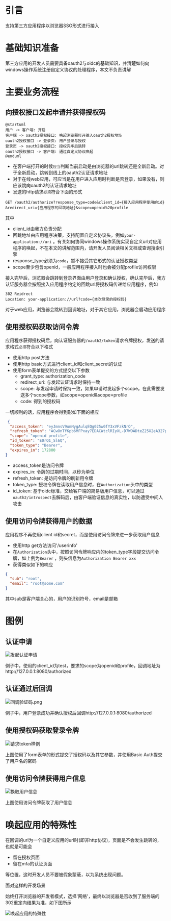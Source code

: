 # 引言

支持第三方应用程序以浏览器SSO形式进行接入

# 基础知识准备

第三方应用的开发人员需要具备oauth2与oidc的基础知识，并清楚如何向windows操作系统注册自定义协议的处理程序，本文不负责讲解

# 主要业务流程

## 向授权接口发起申请并获得授权码

```plantuml
@startuml
用户 -> 客户端: 开启
客户端 -> oauth2授权接口: 唤起浏览器打开输入oauth2授权地址
oauth2授权接口 -> 登录页: 用户登录与授权
登录页 -> oauth2授权接口: 授权完毕后跳转
oauth2授权接口 -> 客户端: 通过自定义协议唤起
@enduml
```

* 在客户端打开的时候`应当`判断当前启动是由浏览器的url跳转还是全新启动。对于全新启动，跳转到线上的oauth2认证请求地址
* 对于在线web应用，可应当是在用户进入应用时判断是否登录，如果没有，则应该跳向oauth2的认证请求地址
* 发送的http请求`必须`符合下面的形式

```http request
GET /oauth2/authorize?response_type=code&client_id={接入应用程序使用的id}
&redirect_uri={应用程序的回跳地址}&scope=openid%20profile
```

其中

* client_id由我方负责分配
* 回跳地址由应用程序决策，支持配置自定义协议头，例如`your-application://uri`
  。有关如何协同windows操作系统实现自定义url对应用程序的唤起，不在本文的讲解范围内，请开发人员阅读相关文档或查询搜索引擎
* response_type必须为`code`，暂不接受其它形式的认证授权类型
* scope至少包含openid，一般应用程序接入时也会被分配profile访问权限

接入完毕后，浏览器会跳转到登录界面由用户登录和确认授权，确认完毕后，我方认证服务器会按照接入应用程序约定的回跳url将授权码传递给应用程序，例如

```http request
302 Reidrect
Location: your-application://url?code={本次登录的授权码}
```

对于web应用，浏览器会跳转到回调地址，对于其它应用，浏览器会启动应用程序

## 使用授权码获取访问令牌

应用程序获得授权码后，向认证服务器的`/oauth2/token`请求令牌授权，发送的请求格式`必须`符合以下格式

* 使用http post方法
* 使用http basic方式进行client_id和client_secret的认证
* 使用form表单提交的方式提交以下参数
    * grant_type: authorization_code
    * redirect_uri: 与发起认证请求时保持一致
    * scope: 与发起申请时保持一致，如果申请时发起多个scope，在此需要发送多个scope参数，如scope=openid&scope=profile
    * code: 得到的授权码

一切顺利的话，应用程序会得到形如下面的相应

```json
 {
  "access_token": "eyJmnsV9umNygAulqEQg025w0fY3xVFzkNrQ",
  "refresh_token": "ACwOnTfKpb6MFPxay7EDACWtclRIyXL-D7WOADteZ25X2eA327pYnUQ",
  "scope": "openid profile",
  "id_token": "E0rQ1_Sl6Q",
  "token_type": "Bearer",
  "expires_in": 172800
}
```

* access_token是访问令牌
* expires_in: 令牌的过期时间，以秒为单位
* refresh_token: 是访问令牌的刷新用令牌
* token_type: 授权令牌在读取用户信息时，在`Authorization`头中的类型
* id_token: 基于oidc标准，交给客户端的简易版用户信息，可以通过`oauth2/introspect`去解码后，由客户端验证信息的真实性，以防遭受中间人攻击

## 使用访问令牌获得用户的数据

应用程序不再使用client id和secret，而是使用访问令牌来进一步获取用户信息

* 使用http get方法访问'/userinfo'
* 在`Authorization`头中，按照访问令牌响应内的token_type字段提交访问令牌，如上例为`Bearer`
  ，则头信息为`Authorization Bearer xxx`
* 获得类似如下的响应

```json
{
  "sub": "root",
  "email": "root@some.com"
}
```

其中sub是客户端关心的，用户的识别符号，email是邮箱

# 图例

## 认证申请

![发起认证申请](../media/发起认证申请.png)

例子中，使用的client_id为test，要求的scope为openid和profile，回调地址为http://127.0.0.1:8080/authorized

## 认证通过后回调

![回调验证码.png](../media/回调验证码.png)

例子中，用户登录成功并确认授权后回调http://127.0.0.1:8080/authorized

## 使用授权码获取登录令牌

![请求token样例](../media/请求token样例.png)

上图使用了form表单的形式提交了授权码以及其它参数，并使用Basic Auth提交了用户名的密码

## 使用访问令牌获得用户信息

![换取用户信息](../media/换取用户信息.png)

上图使用访问令牌获取了用户信息

# 唤起应用的特殊性

在回调的url为一个自定义应用的url时(即非http协议)，页面是不会发生跳转的，也就是可能会

* 留在授权页面
* 留在mfa的认证页面

等位置，这时开发人员不要被假象蒙蔽，以为系统出现问题。

面对这样的开发场景

始终打开浏览器的开发者模式，选择'网络'，最终以浏览器是否收到了服务端的302重定向结果为准，如下图所示

![唤起应用的特殊性](../media/唤起应用的特殊性.png)




